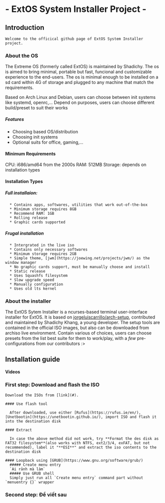 #     - ExtOS System Installer Project -

## Introduction
	Welcome to the officical github page of ExtOS System Installer project.

  ### About the OS
  
  The Extreme OS (formerly called ExtOS) is maintained by Shadichy. The os is aimed to bring minimal, portable but fast, funcional and customizable experience to the end-users. The os is minimal enough to be installed on a sd card within 4G of storage and plugged to any machine that match the requirements.
  
  Based on Arch Linux and Debian, users can choose between init systems like systemd, openrc,... Depend on purposes, users can choose different build/preset to suit their works
  ##### Features
  
  * Choosing based OS/distribution
  * Choosing init systems
  * Optional suits for office, gaming,...
  
  #### Minimum Requirements
  
  CPU: i686/amd64 from the 2000s
  RAM: 512MB
  Storage: depends on installation types
  
  #### Installation Types
  
  ##### Full installaion:
      
      * Contains apps, softwares, utilities that work out-of-the-box
      * Minimum storage requires 8GB
      * Recommend RAM: 1GB
      * Rolling release
      * Graphic cards supported
      
  ##### Frugal installation
  
      * Intergrated in the live iso
      * Contains only necessary softwares
      * Minimum storage requires 2GB
      * Simple theme, [jwm](https://joewing.net/projects/jwm/) as the window manager
      * No graphic cards support, must be manually choose and install
      * Static release
      * Uses Squashfs filesystem
      * Slow upgrade speed
      * Manually configuration
      * Uses old lts kernel
  
  ### About the installer
  
  The ExtOS Sytem Installer is a ncurses-based terminal user-interface installer for ExtOS. It is based on [jorgeluiscarrillo/arch-setup](https://github.com/jorgeluiscarrillo/arch-setup), contributed and maintained by Shadichy Khang, a young developer. The setup tools are contained in the official ISO images, but also can be downloaded from archiso live environment. Contain various of choices, users can choose presets from the list best suite for them to work/play, with a *few* pre-configurations from our contributors :>
## Installation guide
  #### Videos
  
  
  
  ### First step: Download and flash the ISO
  
    Download the ISOs from [link](#).
    
    #### Use flash tool
    
      After downloaded, use either [Rufus](https://rufus.ie/en/), [Unetbootin](https://unetbootin.github.io/), import ISO and flash it into the destination disk
    
    #### Extract
    
      In case the above method did not work, try **Format the des disk as FAT32 filesystem**(also works with NTFS, ext2/3/4, exFAT, but not recommended), label it "**ESI**" and extract the iso contents to the destination disk
      
    #### Loopback using [GRUB](https://www.gnu.org/software/grub/)
      ##### Create menu entry
      `Ai rảnh mà làm`
      ##### Use GRUB shell
      Simply just run all `Create menu entry` command part without `menuentry {}` wrapper
  ### Second step: Để viết sau
